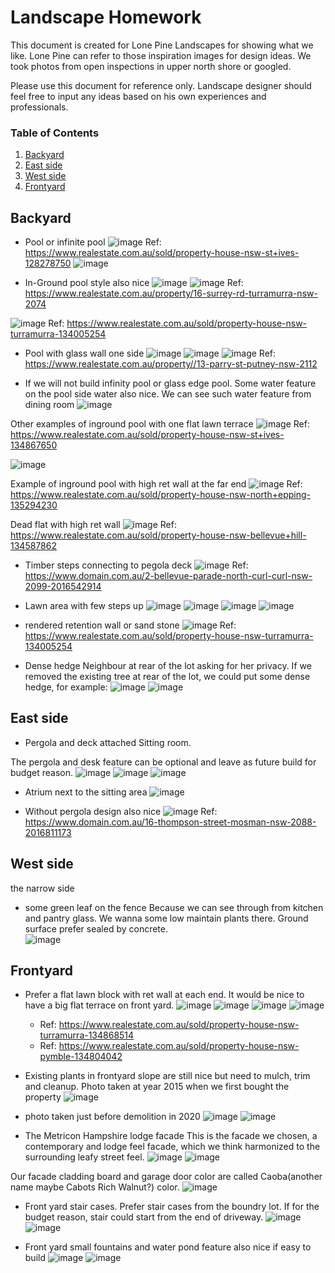 # Landscape Homework

This document is created for Lone Pine Landscapes for showing what we like. Lone Pine can refer to those inspiration images for design ideas. We took photos from open inspections in upper north shore or googled. 

Please use this document for reference only. Landscape designer should feel free to input any ideas based on his own experiences and professionals.


### Table of Contents
1. [Backyard](#Backyard)
2. [East side](#East-side)
3. [West side](#West-side)
4. [Frontyard](#Frontyard)


## Backyard

- Pool or infinite pool 
![image](backyard/backyard_1.jpg)
Ref: https://www.realestate.com.au/sold/property-house-nsw-st+ives-128278750
![image](backyard/backyard_2.jpg)

- In-Ground pool style also nice
![image](backyard/backyard_3.jpg)
![image](backyard/backyard_8.jpg)
Ref: https://www.realestate.com.au/property/16-surrey-rd-turramurra-nsw-2074

![image](backyard/inground_pool_with_water_fall_feature.jpg)
Ref: https://www.realestate.com.au/sold/property-house-nsw-turramurra-134005254

- Pool with glass wall one side
![image](backyard/pool_glass_wall_sample_1.jpg)
![image](backyard/pool_glass_wall_sample_2.jpg)
![image](backyard/pool_glass_wall_sample_3.jpg)
Ref: https://www.realestate.com.au/property//13-parry-st-putney-nsw-2112



- If we will not build infinity pool or glass edge pool. Some water feature on the pool side water also nice. We can see such water feature from dining room
![image](backyard/pool_side_water_feature.jpg)

Other examples of inground pool with one flat lawn terrace
![image](backyard/inground_pool_with_terrace_lawn.jpg)
Ref: https://www.realestate.com.au/sold/property-house-nsw-st+ives-134867650

![image](backyard/inground_pool_with_ret_wall_2.jpg)

Example of inground pool with high ret wall at the far end
![image](backyard/inground_pool_with_ret_wall_3.jpg)
Ref: https://www.realestate.com.au/sold/property-house-nsw-north+epping-135294230


Dead flat with high ret wall
![image](backyard/dead_flat_backyard_with_high_ret_wall_1.jpg)
Ref: https://www.realestate.com.au/sold/property-house-nsw-bellevue+hill-134587862




- Timber steps connecting to pegola deck
![image](backyard/backyard_9.jpg)
Ref: https://www.domain.com.au/2-bellevue-parade-north-curl-curl-nsw-2099-2016542914


- Lawn area with few steps up
![image](backyard/backyard_4.jpg)
![image](backyard/backyard_5.jpg)
![image](backyard/backyard_6.jpg)
![image](backyard/backyard_7.jpg)


- rendered retention wall or sand stone
![image](backyard/backyard_10.jpg)
Ref: https://www.realestate.com.au/sold/property-house-nsw-turramurra-134005254


- Dense hedge
Neighbour at rear of the lot asking for her privacy. If we removed the existing tree at rear of the lot, we could put some dense hedge, for example:
![image](dense_hedge/backyard_dense_hedge_1.jpg)
![image](dense_hedge/backyard_dense_hedge_2.jpg)


## East side
- Pergola and deck attached Sitting room.

The pergola and desk feature can be optional and leave as future build for budget reason.
![image](sitting_room_deck_and_pergola/sitting_room_deck_and_pergola_1.jpg)
![image](sitting_room_deck_and_pergola/sitting_room_deck_and_pergola_2.jpg)
![image](sitting_room_deck_and_pergola/sitting_room_deck_and_pergola_3.jpg)

- Atrium next to the sitting area
![image](sitting_room_deck_and_pergola/sitting_area_atrium.jpg)

- Without pergola design also nice
![image](sitting_room_deck_and_pergola/sitting_room_outside_with_no_pergola.jpg)
Ref: https://www.domain.com.au/16-thompson-street-mosman-nsw-2088-2016811173



## West side
the narrow side
- some green leaf on the fence
Because we can see through from kitchen and pantry glass. We wanna some low maintain plants there. Ground surface prefer sealed by concrete.  
![image](west_side_the_narrow_side/west_side_the_narrow_side.jpg)


## Frontyard
- Prefer a flat lawn block with ret wall at each end. It would be nice to have a big flat terrace on front yard.
![image](front_yard/front_yard_1_1.jpg)
![image](front_yard/front_yard_1_2.jpg)
![image](front_yard/front_yard_2_1.jpg)
![image](front_yard/front_yard_2_2.jpg)
  * Ref: https://www.realestate.com.au/sold/property-house-nsw-turramurra-134868514
  * Ref: https://www.realestate.com.au/sold/property-house-nsw-pymble-134804042


- Existing plants in frontyard slope are still nice but need to mulch, trim and cleanup. Photo taken at year 2015 when we first bought the property
![image](front_yard/existing_front_yard_slope.jpg)

- photo taken just before demolition in 2020
![image](front_yard/frontyard_2020_1.jpg)
![image](front_yard/frontyard_2020_2.jpg)


- The Metricon Hampshire lodge facade
This is the facade we chosen, a contemporary and lodge feel facade, which we think harmonized to the surrounding leafy street feel. 
![image](front_yard/facade_1.jpg)
![image](front_yard/facade_2.jpg)

Our facade cladding board and garage door color are called Caoba(another name maybe Cabots Rich Walnut?) color.
![image](front_yard/caoba_color.jpg)


- Front yard stair cases.
Prefer stair cases from the boundry lot. If for the budget reason, stair could start from the end of driveway.
![image](front_yard/front_yard_stairs.png)
![image](front_yard/sloped-backyard-patio-contemporary-with-hillside-landscaping_outdoor-patio-and-backyard.jpg)

- Front yard small fountains and water pond feature also nice if easy to build
![image](front_yard/water_pond_feature_1.jpg)
![image](front_yard/water_pond_feature_2.jpg)

